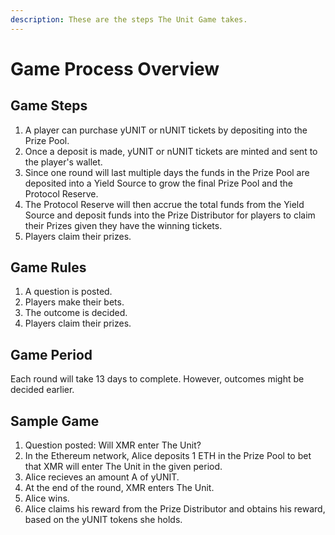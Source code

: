 ```yaml
---
description: These are the steps The Unit Game takes.
---
```


# Game Process Overview

## Game Steps

1. A player can purchase yUNIT or nUNIT tickets by depositing into the Prize Pool.&#x20;
2. Once a deposit is made, yUNIT or nUNIT tickets are minted and sent to the player's wallet.&#x20;
3. Since one round will last multiple days the funds in the Prize Pool are deposited into a Yield Source to grow the final Prize Pool and the Protocol Reserve.&#x20;
4. The Protocol Reserve will then accrue the total funds from the Yield Source and deposit funds into the Prize Distributor for players to claim their Prizes given they have the winning tickets.
5. Players claim their prizes.

## Game Rules

1. A question is posted.
2. Players make their bets.
3. The outcome is decided.
4. Players claim their prizes.

## Game Period

Each round will take 13 days to complete. However, outcomes might be decided earlier.



## Sample Game

1. Question posted: Will XMR enter The Unit?
2. In the Ethereum network, Alice deposits 1 ETH in the Prize Pool to bet that XMR will enter The Unit in the given period.
3. Alice recieves an amount A of yUNIT.
4. At the end of the round, XMR enters The Unit.&#x20;
5. Alice wins.
6. Alice claims his reward from the Prize Distributor and obtains his reward, based on the yUNIT tokens she holds.
